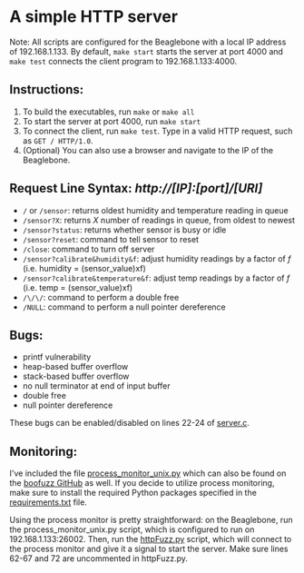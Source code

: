 # A simple HTTP server
Note: All scripts are configured for the Beaglebone with a local IP address of 192.168.1.133. By default, `make start` starts the server at port 4000 and `make test` connects the client program to 192.168.1.133:4000.

## Instructions:
1. To build the executables, run `make` or `make all`
2. To start the server at port 4000, run `make start`
3. To connect the client, run `make test`. Type in a valid HTTP request, such as `GET / HTTP/1.0`.
4. (Optional) You can also use a browser and navigate to the IP of the Beaglebone.

## Request Line Syntax: *http://[IP]:[port]/[URI]*
 * `/` or `/sensor`: returns oldest humidity and temperature reading in queue
 * `/sensor?X`: returns *X* number of readings in queue, from oldest to newest
 * `/sensor?status`: returns whether sensor is busy or idle
 * `/sensor?reset`: command to tell sensor to reset
 * `/close`: command to turn off server
 * `/sensor?calibrate&humidity&f`: adjust humidity readings by a factor of *f* (i.e. humidity = (sensor_value)xf)
 * `/sensor?calibrate&temperature&f`: adjust temp readings by a factor of *f* (i.e. temp = (sensor_value)xf)
 * `/\/\/`: command to perform a double free
 * `/NULL`: command to perform a null pointer dereference

## Bugs:
 - printf vulnerability
 - heap-based buffer overflow
 - stack-based buffer overflow
 - no null terminator at end of input buffer
 - double free
 - null pointer dereference
 
 These bugs can be enabled/disabled on lines 22-24 of [server.c](https://github.iu.edu/tjzhang/beaglebone_green/blob/master/httpserver/src/server.c).

## Monitoring:
 I've included the file [process_monitor_unix.py](https://github.iu.edu/tjzhang/beaglebone_green/blob/master/httpserver/process_monitor_unix.py) which can also be found on the [boofuzz GitHub](https://github.com/jtpereyda/boofuzz) as well. If you decide to utilize process monitoring, make sure to install the required Python packages specified in the [requirements.txt](https://github.iu.edu/tjzhang/beaglebone_green/blob/master/python/boofuzz/requirements.txt) file.
 
 Using the process monitor is pretty straightforward: on the Beaglebone, run the process_monitor_unix.py script, which is configured to run on 192.168.1.133:26002. Then, run the [httpFuzz.py](https://github.iu.edu/tjzhang/beaglebone_green/blob/master/python/boofuzz/httpFuzz.py) script, which will connect to the process monitor and give it a signal to start the server. Make sure lines 62-67 and 72 are uncommented in httpFuzz.py.
